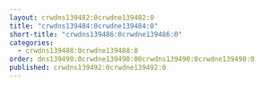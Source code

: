 ```yaml
---
layout: crwdns139482:0crwdne139482:0
title: "crwdns139484:0crwdne139484:0"
short-title: "crwdns139486:0crwdne139486:0"
categories:
  - crwdns139488:0crwdne139488:0
order: dns139490:0crwdne139490:00crwdns139490:0crwdne139490:0
published: crwdns139492:0crwdne139492:0
---
```

